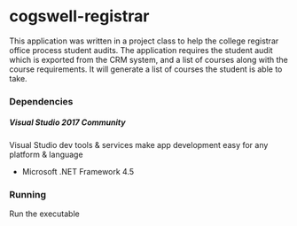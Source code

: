 # cogswell-registrar
This application was written in a project class to help the college registrar office process student audits. The application requires the student audit which is exported from the CRM system, and a list of courses along with the course requirements. It will generate a list of courses the student is able to take.

### Dependencies

##### Visual Studio 2017 Community
Visual Studio dev tools & services make app development easy for any platform & language

* Microsoft .NET Framework 4.5

### Running

Run the executable
